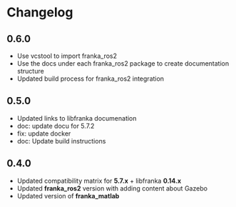 # Changelog

## 0.6.0

- Use vcstool to import franka_ros2
- Use the docs under each franka_ros2 package to create documentation structure
- Updated build process for franka_ros2 integration

## 0.5.0
- Updated links to libfranka documenation
- doc: update docu for 5.7.2
- fix: update docker
- doc: Update build instructions

## 0.4.0
- Updated compatibility matrix for **5.7.x** + libfranka **0.14.x**
- Updated **franka_ros2** version with adding content about Gazebo
- Updated version of **franka_matlab**
